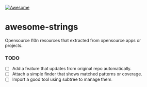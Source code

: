 [![Awesome](https://cdn.rawgit.com/sindresorhus/awesome/d7305f38d29fed78fa85652e3a63e154dd8e8829/media/badge.svg)](https://github.com/sindresorhus/awesome)

# awesome-strings
Opensource l10n resources that extracted from opensource apps or projects. 

### TODO
* [ ] Add a feature that updates from original repo automatically.
* [ ] Attach a simple finder that shows matched patterns or coverage.
* [ ] Import a good tool using subtree to manage them.
